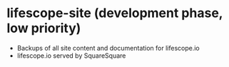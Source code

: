 # lifescope-site (development phase, low priority)

* Backups of all site content and documentation for lifescope.io
* lifescope.io served by SquareSquare
<!--stackedit_data:
eyJoaXN0b3J5IjpbLTE3ODA0MjI3MTldfQ==
-->